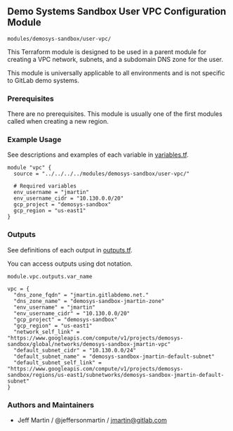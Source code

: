## Demo Systems Sandbox User VPC Configuration Module

`modules/demosys-sandbox/user-vpc/`

This Terraform module is designed to be used in a parent module for creating a VPC network, subnets, and a subdomain DNS zone for the user.

This module is universally applicable to all environments and is not specific to GitLab demo systems.

### Prerequisites

There are no prerequisites. This module is usually one of the first modules called when creating a new region.

### Example Usage

See descriptions and examples of each variable in [variables.tf](variables.tf).

```
module "vpc" {
  source = "../../../../modules/demosys-sandbox/user-vpc/"

  # Required variables
  env_username = "jmartin"
  env_username_cidr = "10.130.0.0/20"
  gcp_project = "demosys-sandbox"
  gcp_region = "us-east1"
}
```

### Outputs

See definitions of each output in [outputs.tf](outputs.tf).

You can access outputs using dot notation.
```
module.vpc.outputs.var_name
```

```
vpc = {
  "dns_zone_fqdn" = "jmartin.gitlabdemo.net."
  "dns_zone_name" = "demosys-sandbox-jmartin-zone"
  "env_username" = "jmartin"
  "env_username_cidr" = "10.130.0.0/20"
  "gcp_project" = "demosys-sandbox"
  "gcp_region" = "us-east1"
  "network_self_link" = "https://www.googleapis.com/compute/v1/projects/demosys-sandbox/global/networks/demosys-sandbox-jmartin-vpc"
  "default_subnet_cidr" = "10.130.0.0/24"
  "default_subnet_name" = "demosys-sandbox-jmartin-default-subnet"
  "default_subnet_self_link" = "https://www.googleapis.com/compute/v1/projects/demosys-sandbox/regions/us-east1/subnetworks/demosys-sandbox-jmartin-default-subnet"
}
```

### Authors and Maintainers

* Jeff Martin / @jeffersonmartin / jmartin@gitlab.com
